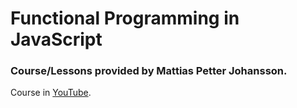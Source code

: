 # Functional Programming in JavaScript
### Course/Lessons provided by Mattias Petter Johansson.

Course in [YouTube](https://bit.ly/3rV7mrm).
